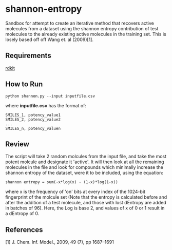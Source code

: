 # shannon-entropy

Sandbox for attempt to create an iterative method that recovers active molecules from a dataset using the shannon entropy contribution of test molecules to the already existing active molecules in the training set. This is losely based off off Wang et. al (2009)[1].


Requirements 
---------------

[rdkit](http://www.rdkit.org/)


How to Run
----------------

```
python shannon.py --input inputfile.csv 
``` 

where __inputfile.csv__ has the format of: 

```
SMILES_1, potency_value1
SMILES_2, potency_value2
...
SMILES_n, potency_valuen
```

Review
--------------

The script will take 2 random molcules from the input file, and take the 
most potent molcule and designate it 'active'. It will then look at all the remaining molecules in the file and look for compounds which minimally increase the shannon entropy of the dataset, were it to be included, using the equation: 

```
shannon entropy = sum(-x*log(x) - (1-x)*log(1-x)) 
```

where x is the frequency of 'on' bits at every index of the 1024-bit fingerprint of the molcule set (Note that the entropy is calculated before and after the addition of a test molecule, and those with lost dEntropy are added in batches of 96). Here, the Log is base 2, and values of x of 0 or 1 result in a dEntropy of 0.  


References 
----------------
[1] J. Chem. Inf. Model., 2009, 49 (7), pp 1687–1691



